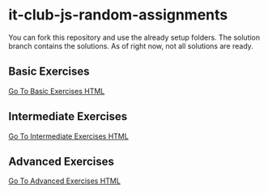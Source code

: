 # it-club-js-random-assignments
You can fork this repository and use the already setup folders. The solution branch contains the solutions. As of right now, not all solutions are ready.
## Basic Exercises
[Go To Basic Exercises HTML](http://htmlpreview.github.io/?https://github.com/Zmote/it-club-js-random-assignments/blob/master/Basic/index.html)
## Intermediate Exercises
[Go To Intermediate Exercises HTML](http://htmlpreview.github.io/?https://github.com/Zmote/it-club-js-random-assignments/blob/master/Intermediate/index.html)
## Advanced Exercises
[Go To Advanced Exercises HTML](http://htmlpreview.github.io/?https://github.com/Zmote/it-club-js-random-assignments/blob/master/Advanced/index.html)